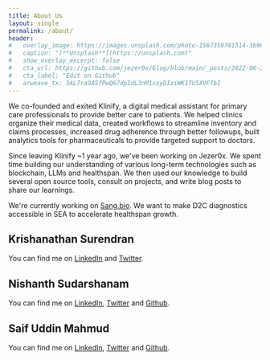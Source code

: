 ```yaml
---
title: About Us
layout: single
permalink: /about/
header:
#   overlay_image: https://images.unsplash.com/photo-1567359781514-3b964e2b04d6?ixlib=rb-1.2.1&ixid=MnwxMjA3fDB8MHxwaG90by1wYWdlfHx8fGVufDB8fHx8&auto=format&fit=crop
#   caption: "[**Unsplash**](https://unsplash.com)"
#   show_overlay_excerpt: false
#   cta_url: https://github.com/jezer0x/blog/blob/main/_posts/2022-06-30-blockchain-scaling.md
#   cta_label: "Edit on Github"
#   arweave_tx: 3AL7ra9ASfPwQ67dpIdL3nM1xsyDIziWK17U5XVFfbI
---
```


We co-founded and exited Klinify, a digital medical assistant for primary care professionals to provide better care to patients. We helped clinics organize their medical data, created workflows to streamline inventory and claims processes, increased drug adherence through better followups, built analytics tools for pharmaceuticals to provide targeted support to doctors.

Since leaving Klinify ~1 year ago, we've been working on Jezer0x. We spent time building our understanding of various long-term technologies such as blockchain, LLMs and healthspan. We then used our knowledge to build several open source tools, consult on projects, and write blog posts to share our learnings.

We're currently working on [Sang.bio](https://sang.bio). We want to make D2C diagnostics accessible in SEA to accelerate healthspan growth.

## Krishanathan Surendran

You can find me on [LinkedIn](https://www.linkedin.com/in/skrishanthan/) and [Twitter](https://twitter.com/krenzx).

## Nishanth Sudarshanam

You can find me on [LinkedIn](https://www.linkedin.com/in/nishanth-sudharsanam-6a861913/), [Twitter](https://twitter.com/nishthege) and [Github](https://github.com/madneutrino).

## Saif Uddin Mahmud

You can find me on [LinkedIn](https://www.linkedin.com/in/saifum/), [Twitter](https://twitter.com/psyf01) and [Github](https://github.com/Psyf).

